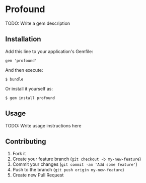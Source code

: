 # Profound

TODO: Write a gem description

## Installation

Add this line to your application's Gemfile:

    gem 'profound'

And then execute:

    $ bundle

Or install it yourself as:

    $ gem install profound

## Usage

TODO: Write usage instructions here

## Contributing

1. Fork it
2. Create your feature branch (`git checkout -b my-new-feature`)
3. Commit your changes (`git commit -am 'Add some feature'`)
4. Push to the branch (`git push origin my-new-feature`)
5. Create new Pull Request
